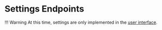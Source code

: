# Settings Endpoints

!!! Warning
    At this time, settings are only implemented in the [user interface](https://console.cannlytics.com).

<!-- 
## Organization logs `/api/organizations/{org_id}/settings` -->

